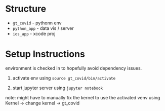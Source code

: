 # Structure

- `gt_covid` - pythonn env
- `python_app` - data vis / server
- `ios_app` - xcode proj

# Setup Instructions

environment is checked in to hopefully avoid dependency issues.

1. activate env using `source gt_covid/bin/activate`

2. start jupyter server using `jupyter notebook`

note: might have to manually fix the kernel to use the activated venv using Kernel -> change kernel -> gt_covid
